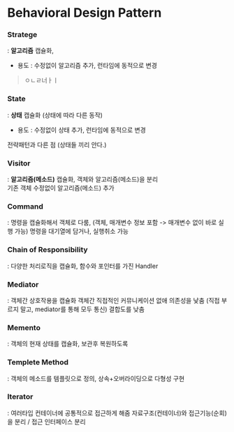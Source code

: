 # Behavioral Design Pattern

### Stratege  
: **알고리즘** 캡슐화, 
- 용도 : 수정없이 알고리즘 추가, 런타임에 동적으로 변경  

> ㅇㄴㄹ너ㅏㅣ

### State  
: **상태** 캡슐화 (상태에 따라 다른 동작)
- 용도 : 수정없이 상태 추가, 런타임에 동적으로 변경  

전략패턴과 다른 점 (상태들 끼리 안다.)

### Visitor
: **알고리즘(메소드)** 캡슐화, 객체와 알고리즘(메소드)을 분리  
기존 객체 수정없이 알고리즘(메소드) 추가

### Command
: 명령을 캡슐화해서 객체로 다룸, (객체, 매개변수 정보 포함 -> 매개변수 없이 바로 실행 가능)
명령을 대기열에 담거나, 실행취소 가능

### Chain of Responsibility
: 다양한 처리로직을 캡슐화, 함수와 포인터를 가진 Handler

### Mediator  
: 객체간 상호작용을 캡슐화
객체간 직접적인 커뮤니케이션 없애 의존성을 낯춤 (직접 부르지 말고, mediator를 통해 모두 통신)
결합도를 낮춤


### Memento
: 객체의 현재 상태를 캡슐화, 보관후 복원하도록

### Templete Method
: 객체의 메소드를 템플릿으로 정의, 상속+오버라이딩으로 다형성 구현

### Iterator
: 여러타입 컨테이너에 공통적으로 접근하게 해줌
자료구조(컨테이너)와 접근기능(순회)을 분리 / 접근 인터페이스 분리